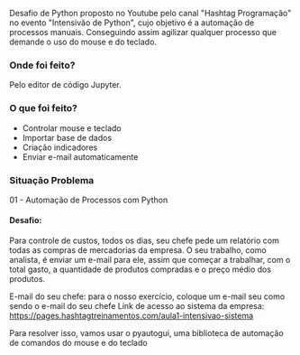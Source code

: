 Desafio de Python proposto no Youtube pelo canal "Hashtag Programação" no evento "Intensivão de Python", cujo objetivo é a automação de processos manuais. Conseguindo assim agilizar qualquer processo que demande o uso do mouse e do teclado.

### Onde foi feito?
Pelo editor de código Jupyter.

### O que foi feito?
* Controlar mouse e teclado
* Importar base de dados
* Criação indicadores
* Enviar e-mail automaticamente

### Situação Problema

01 - Automação de Processos com Python

#### Desafio:
Para controle de custos, todos os dias, seu chefe pede um relatório com todas as compras de mercadorias da empresa.
O seu trabalho, como analista, é enviar um e-mail para ele, assim que começar a trabalhar, com o total gasto, a quantidade de produtos compradas e o preço médio dos produtos.

E-mail do seu chefe: para o nosso exercício, coloque um e-mail seu como sendo o e-mail do seu chefe
Link de acesso ao sistema da empresa: https://pages.hashtagtreinamentos.com/aula1-intensivao-sistema

Para resolver isso, vamos usar o pyautogui, uma biblioteca de automação de comandos do mouse e do teclado
